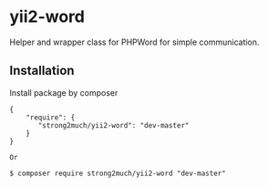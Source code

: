 # yii2-word

Helper and wrapper class for PHPWord for simple communication.

Installation
------------

Install package by composer
```composer
{
    "require": {
       "strong2much/yii2-word": "dev-master"
    }
}

Or

$ composer require strong2much/yii2-word "dev-master"
```
